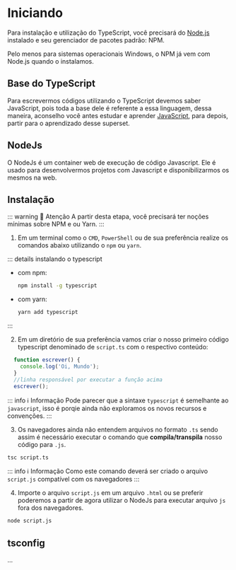 # Iniciando 
Para instalação e utilização do TypeScript, você precisará do [Node.js](https://nodejs.org/en/download/) instalado e seu gerenciador de pacotes padrão: NPM.

Pelo menos para sistemas operacionais Windows, o NPM já vem com Node.js quando o instalamos.

## Base do TypeScript
Para escrevermos códigos utilizando o TypeScript devemos saber JavaScript, pois toda a base dele é referente a essa linguagem, dessa maneira, aconselho você antes estudar e aprender [JavaScript](/topicos/linguagens/javascript/sobre.html), para depois, partir para o aprendizado desse superset.

## NodeJs
O  NodeJs é um container web de execução de código Javascript. Ele é usado para desenvolvermos projetos com Javascript e disponibilizarmos os mesmos na web.

## Instalação

::: warning :bell: Atenção
A partir desta etapa, você precisará ter noções mínimas sobre NPM e ou Yarn.
:::

1. Em um terminal como o `CMD`, `PowerShell` ou de sua preferência realize os comandos abaixo utilizando o `npm` ou `yarn`.

::: details instalando o typescript

- com npm:

  ```sh
  npm install -g typescript
  ```
- com yarn:
  ```sh
  yarn add typescript 
  ```
:::

2. Em um diretório de sua preferência vamos criar o nosso primeiro código typescript denominado de `script.ts` com o respectivo conteúdo:
```js
  function escrever() {
    console.log('Oi, Mundo');
  }
  //linha responsável por executar a função acima
  escrever();
```

::: info :information_source: Informação
Pode parecer que a sintaxe `typescript` é semelhante ao `javascript`, isso é porqie ainda não exploramos os novos recursos e convenções.
:::

3. Os navegadores ainda não entendem arquivos no formato `.ts` sendo assim é necessário executar o comando que **compila/transpila** nosso código para `.js`.
  ```sh
  tsc script.ts 
  ```

::: info :information_source: Informação
 Como este comando deverá ser criado o arquivo `script.js` compatível com os navegadores
:::

4. Importe o arquivo `script.js` em um arquivo `.html` ou se preferir poderemos a partir de agora utilizar o NodeJs para executar arquivo `js` fora dos navegadores.
 ```sh
node script.js 
```

## tsconfig

...